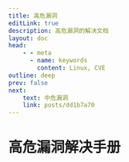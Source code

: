 ```yaml
---
title: 高危漏洞
editLink: true
description: 高危漏洞的解决文档
layout: doc
head:
    - - meta
      - name: keywords
        content: Linux, CVE
outline: deep
prev: false
next:
    text: 中危漏洞
    link: posts/dd1b7a70
---
```


# 高危漏洞解决手册